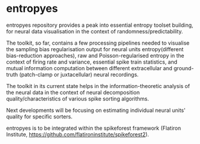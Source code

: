 # entropyes
entropyes repository provides a peak into essential entropy toolset building, for neural data visualisation in the context of randomness/predictability.

The toolkit, so far, contains a few processing pipelines needed to visualise the sampling bias regularisation output for neural units entropy(different bias-reduction approaches), raw and Poisson-regularised entropy in the context of firing rate and variance, essential spike train statistics, and mutual information computation between different extracellular and ground-truth (patch-clamp or juxtacellular) neural recordings. 

The toolkit in its current state helps in the information-theoretic analysis of the neural data in the context of neural decomposition quality/characteristics of various spike sorting algorithms.

Next developments will be focusing on estimating individual neural units' quality for specific sorters.

entropyes is to be integrated within the spikeforest framework (Flatiron Institute, https://github.com/flatironinstitute/spikeforest2).



